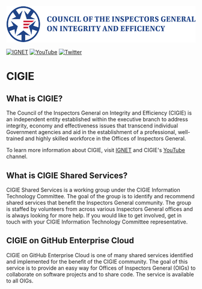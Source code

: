 ![CIGIE Logo](./img/cigie_logo.png)

[![IGNET](https://img.shields.io/badge/-IGNET-lightgrey?style=for-the-badge&logo=)](https://www.ignet.gov/) [![YouTube](https://img.shields.io/badge/YouTube-%23FF0000.svg?style=for-the-badge&logo=YouTube&logoColor=white)](https://www.youtube.com/channel/UCdcuFD92zSZ3GEH1Nq5m9BQ) [![Twitter](https://img.shields.io/badge/Twitter-%231DA1F2.svg?style=for-the-badge&logo=Twitter&logoColor=white)](https://twitter.com/cigiegov?lang=en)

# CIGIE

## What is CIGIE?

The Council of the Inspectors General on Integrity and Efficiency (CIGIE) is an independent entity established within the executive branch to address integrity, economy and effectiveness issues that transcend individual Government agencies and aid in the establishment of a professional, well-trained and highly skilled workforce in the Offices of Inspectors General.

To learn more information about CIGIE, visit [IGNET](https://www.ignet.gov/) and CIGIE's [YouTube](https://www.youtube.com/channel/UCdcuFD92zSZ3GEH1Nq5m9BQ) channel.

## What is CIGIE Shared Services?

CIGIE Shared Services is a working group under the CIGIE Information Technology Committee. The goal of the group is to identify and recommend shared services that benefit the Inspectors General community. The group is staffed by volunteers from across various Inspectors General offices and is always looking for more help. If you would like to get involved, get in touch with your CIGIE Information Technology Committee representative.

## CIGIE on GitHub Enterprise Cloud

CIGIE on GitHub Enterprise Cloud is one of many shared services identified and implemented for the benefit of the CIGIE community. The goal of this service is to provide an easy way for Offices of Inspectors General (OIGs) to collaborate on software projects and to share code. The service is available to all OIGs.
